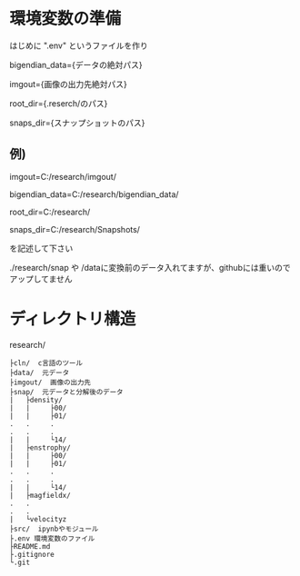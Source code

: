# 環境変数の準備
はじめに ".env" というファイルを作り

bigendian_data={データの絶対パス}

imgout={画像の出力先絶対パス}

root_dir={.reserch/のパス}

snaps_dir={スナップショットのパス}

## 例)

imgout=C:/research/imgout/

bigendian_data=C:/research/bigendian_data/

root_dir=C:/research/

snaps_dir=C:/research/Snapshots/

を記述して下さい


./research/snap や /dataに変換前のデータ入れてますが、githubには重いのでアップしてません

# ディレクトリ構造
research/

    ├cln/  c言語のツール
    ├data/  元データ
    ├imgout/  画像の出力先
    ├snap/  元データと分解後のデータ
    |   ├density/
    |   |     ├00/
    |   |     ├01/
    .   .     .
    .   .     .
    |   |     └14/
    |   ├enstrophy/
    |   |     ├00/
    |   |     ├01/
    .   .     .
    .   .     .
    |   |     └14/
    |   ├magfieldx/
    .   .
    .   .
    |   └velocityz
    ├src/  ipynbやモジュール
    ├.env 環境変数のファイル
    ├README.md
    ├.gitignore
    └.git